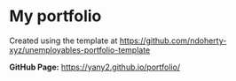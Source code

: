 # My portfolio
Created using the template at https://github.com/ndoherty-xyz/unemployables-portfolio-template

**GitHub Page:** https://yany2.github.io/portfolio/
